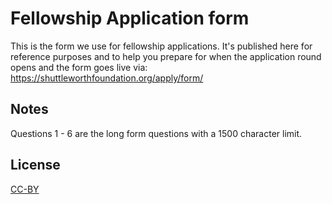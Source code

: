 # Fellowship Application form

This is the form we use for fellowship applications. It's published here for reference purposes and to help you prepare for when the application round opens and the form goes live via: https://shuttleworthfoundation.org/apply/form/

## Notes

Questions 1 - 6 are the long form questions with a 1500 character limit.

## License
[CC-BY](https://creativecommons.org/licenses/by/4.0/)
